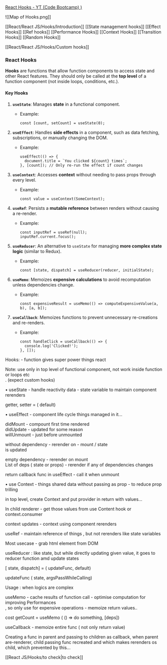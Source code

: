 


[React Hooks -  YT (Code Bootcamp) )](https://www.youtube.com/watch?v=LOH1l-MP_9k)


![[Map of Hooks.png]]


[[React/React JS/Hooks/Introduction]]
[[State management hooks]]
[[Effect Hooks]]
[[Ref hooks]]
[[Performance Hooks]]
[[Context Hooks]]
[[Transition Hooks]]
[[Random Hooks]]

[[React/React JS/Hooks/Custom hooks]]




### **React Hooks**

**Hooks** are functions that allow function components to access state and other React features. They should only be called at the **top level** of a function component (not inside loops, conditions, etc.).

#### Key Hooks

1. **`useState`**: Manages **state** in a functional component.
   - Example: 
     ```tsx
     const [count, setCount] = useState(0);
     ```

2. **`useEffect`**: Handles **side effects** in a component, such as data fetching, subscriptions, or manually changing the DOM.
   - Example: 
     ```tsx
     useEffect(() => {
       document.title = `You clicked ${count} times`;
     }, [count]); // Only re-run the effect if count changes
     ```

3. **`useContext`**: Accesses **context** without needing to pass props through every level.
   - Example:
     ```tsx
     const value = useContext(SomeContext);
     ```

4. **`useRef`**: Persists a **mutable reference** between renders without causing a re-render.
   - Example: 
     ```tsx
     const inputRef = useRef(null);
     inputRef.current.focus();
     ```

5. **`useReducer`**: An alternative to `useState` for managing **more complex state logic** (similar to Redux).
   - Example: 
     ```tsx
     const [state, dispatch] = useReducer(reducer, initialState);
     ```

6. **`useMemo`**: Memoizes **expensive calculations** to avoid recomputation unless dependencies change.
   - Example:
     ```tsx
     const expensiveResult = useMemo(() => computeExpensiveValue(a, b), [a, b]);
     ```

7. **`useCallback`**: Memoizes functions to prevent unnecessary re-creations and re-renders.
   - Example:
     ```tsx
     const handleClick = useCallback(() => {
       console.log('Clicked!');
     }, []);
     ```


  
Hooks: - function gives super power things react  
  
Note: use only in top level of functional component, not work inside function or loops etc  
. (expect custom hooks)  
  
  
• useState - handle reactivity data - state variable to maintain component rerenders  
  
getter, setter = ( default)  
  
  
• useEffect - component life cycle things managed in it...  
  
didMount - compount first time rendered  
didUpdate - updated for some reason  
willUnmount - just before unmounted  
  
  
without dependency - rerender on - mount / state  
is updated  
  
empty dependency - rerender on mount  
List of deps ( state or props) - rerender if any of dependencies changes  
  
return callback func in useEffect - call it when unmount  
  
  
• use Context - things shared data without passing as prop - to reduce prop trilling  
  
  
in top level, create Context and put provider in return with values...  
  
In child renderer - get those values from use Content hook or context.consumer  
  
context updates - context using component rerenders  
  
  
useRef - maintain reference of things , but not rerenders like state variables  
  
Most usecase - grab html element from DOM  
  
  
  
useReducer : like state, but while directly updating given value, it goes to reducer function amd update states  
  
[ state, dispatch] = ( updateFunc, default)  
  
updateFunc ( state, argsPassWhileCalling)  
  
  
Usage : when logics are complex  
  
  
useMemo - cache results of function call - optimise computation for improving Performances  
, so only use for expensive operations - memoize return values..  
  
cost getCount = useMemo ( () => do something, [deps])  
  
  
  
useCallback - memoize entire func ( not only return value)  
  
Creating a func in parent and passing to children as callback, when parent are-renderer, child passing func recreated and which makes rerenders os child, which prevented by this...  
  


[[React JS/Hooks/to check|to check]]


